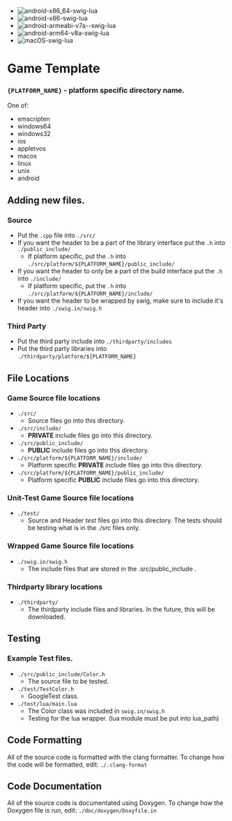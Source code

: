 
* ![android-x86_64-swig-lua](https://github.com/njligames/testappcode/workflows/android-x86_64-swig-lua/badge.svg?branch=master)
* ![android-x86-swig-lua](https://github.com/njligames/testappcode/workflows/android-x86-swig-lua/badge.svg?branch=master)
* ![android-armeabi-v7a--swig-lua](https://github.com/njligames/testappcode/workflows/android-armeabi-v7a--swig-lua/badge.svg?branch=master)
* ![android-arm64-v8a-swig-lua](https://github.com/njligames/testappcode/workflows/android-arm64-v8a-swig-lua/badge.svg?branch=master)
* ![macOS-swig-lua](https://github.com/njligames/testappcode/workflows/macOS-swig-lua/badge.svg?branch=master)

# Game Template

### `{PLATFORM_NAME}` - platform specific directory name. 
One of: 
* emscripten
* windows64
* windows32
* ios
* appletvos
* macos
* linux
* unix
* android

## Adding new files.

### Source

* Put the `.cpp` file into `./src/`
* If you want the header to be a part of the library interface put the `.h` into `./public_include/`
    * If platform specific, put the `.h` into `./src/platform/${PLATFORM_NAME}/public_include/`
* If you want the header to only be a part of the build interface put the `.h` into `./include/`
    * If platform specific, put the `.h` into `./src/platform/${PLATFORM_NAME}/include/`
* If you want the header to be wrapped by swig, make sure to include it's header into `./swig.in/swig.h`

### Third Party
* Put the third party include into `./thirdparty/includes`
* Put the third party libraries into `./thirdparty/platform/${PLATFORM_NAME}`

## File Locations

### Game Source file locations
* `./src/`
    * Source files go into this directory.
* `./src/include/`
    * **PRIVATE** include files go into this directory.
* `./src/public_include/`
    * **PUBLIC** include files go into this directory.
* `./src/platform/${PLATFORM_NAME}/include/`
    * Platform specific **PRIVATE** include files go into this directory.
* `./src/platform/${PLATFORM_NAME}/public_include/`
    * Platform specific **PUBLIC** include files go into this directory.

### Unit-Test Game Source file locations
* `./test/`
    * Source and Header *test* files go into this directory. The tests should be testing what is in the ./src files only.

### Wrapped Game Source file locations
* `./swig.in/swig.h`
    * The include files that are stored in the .src/public_include .

### Thirdparty library locations
* `./thirdparty/`
    * The thirdparty include files and libraries. In the future, this will be downloaded.

## Testing
### Example Test files.
* `./src/public_include/Color.h`
    * The source file to be tested.
* `./test/TestColor.h`
    * GoogleTest class.
* `./test/lua/main.lua`
    * The Color class was included in `swig.in/swig.h`
    * Testing for the lua wrapper. (lua module must be put into lua_path)

## Code Formatting
All of the source code is formatted with the clang formatter. To change how the code will be formatted, edit: `./.clang-format`
## Code Documentation
All of the source code is documentated using Doxygen. To change how the Doxygen file is run, edit: `./doc/doxygen/Doxyfile.in`

